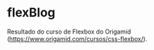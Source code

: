 # flexBlog
Resultado do curso de Flexbox do Origamid (https://www.origamid.com/cursos/css-flexbox/).
